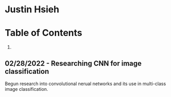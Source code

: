 # Justin Hsieh

# Table of Contents
1. 
## 02/28/2022 - Researching CNN for image classification <a name = "begin"></a>

Begun research into convolutional nerual networks and its use in multi-class image classification. 


